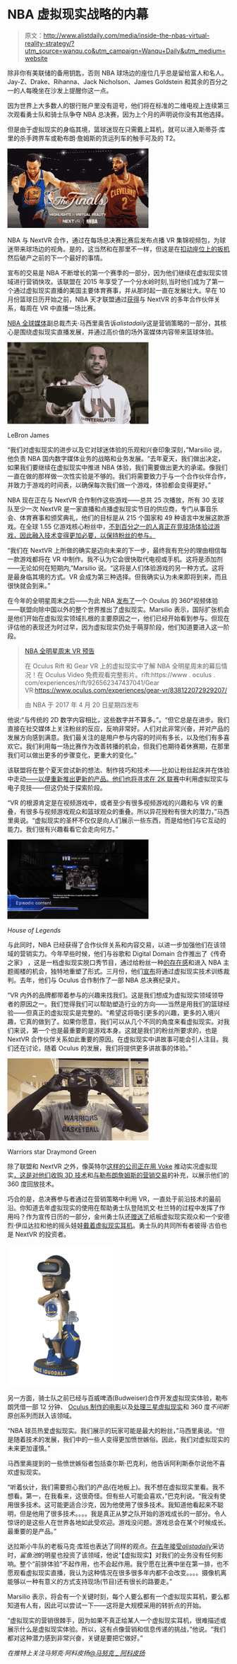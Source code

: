 # NBA 虚拟现实战略的内幕

> 原文：<http://www.alistdaily.com/media/inside-the-nbas-virtual-reality-strategy/?utm_source=wanqu.co&utm_campaign=Wanqu+Daily&utm_medium=website>

除非你有美联储的备用钥匙，否则 NBA 球场边的座位几乎总是留给富人和名人。Jay-Z、Drake、Rihanna、Jack Nicholson、James Goldstein 和其余的百分之一的人每晚坐在沙发上提醒你这一点。

因为世界上大多数人的银行账户里没有逗号，他们将在标准的二维电视上连续第三次观看勇士队和骑士队争夺 NBA 总决赛，因为上个月的声明说你没有其他选择。

但是由于虚拟现实的身临其境，篮球迷现在只需戴上耳机，就可以进入斯蒂芬·库里的杀手跨界车或勒布朗·詹姆斯的货运列车的触手可及的 T2。

![](img/802aff4dd1080a6a681443e864ca9d1e.png)

NBA 与 NextVR 合作，通过在每场总决赛比赛后发布点播 VR 集锦视频包，为球迷带来球场边的视角。是的，这当然和在那里不一样，但这是在[扣动座位上的扳机](http://www.mercurynews.com/2017/05/30/nba-finals-ticket-prices-in-oakland-still-going-up/)然后破产之前的下一个最好的事情。

宣布的交易是 NBA 不断增长的第一个赛季的一部分，因为他们继续在虚拟现实领域进行营销快攻。该联盟在 2015 年享受了一个分水岭时刻,当时他们成为了第一个通过虚拟现实直播的美国主要体育赛事，并从那时起一直在发展壮大。早在 10 月份篮球日历开始之前，NBA 天才联盟通过[获得](http://www.nextvr.com/nbanews)与 NextVR 的多年合作伙伴关系，每周在 VR 中直播一场比赛。

[NBA 全球](https://www.linkedin.com/in/jeff-marsilio-11215418/)[媒体](https://www.alistdaily.com/glossary/media/)副总裁杰夫·马西里奥告诉*alistadaily*这是营销策略的一部分，其核心是围绕虚拟现实直播发展，并通过高价值的场外富媒体内容带来篮球体验。

![](img/8db368d7013e078f052d52083aca2836.png)

LeBron James



“我们对虚拟现实的进步以及它对球迷体验的乐观和兴奋印象深刻，”Marsilio 说，他负责 NBA 国内数字媒体业务的战略和业务发展。“去年夏天，我们做出决定，如果我们要继续在虚拟现实中推进 NBA 体验，我们需要做出更大的承诺。像我们一直在做的那样做一次性实验是不够的。我们将需要致力于与一个合作伙伴合作，并致力于游戏的时间表，以确保每次我们做一个游戏，体验都会变得更好。”

NBA 现在正在与 NextVR 合作制作这些游戏——总共 25 次播放，所有 30 支球队至少一次 NextVR 是一家直播和点播虚拟现实节目的供应商，专门从事音乐会、体育赛事和颁奖典礼，他们的目标是从 215 个国家和 49 种语言中发展这款游戏。在全球 1.55 亿游戏核心粉丝中，[不到百分之一的人真正在竞技场体验过游戏，因此融入技术变得更加必要，以保持粉丝的参与。](http://www.marketing-interactive.com/nbas-cmos-slam-dunk-marketing/)

“我们在 NextVR 上所做的确实是迈向未来的下一步，最终我有充分的理由相信每一款游戏都将在 VR 中制作。我不认为它会很快取代电视或手机。这将是添加剂——无论如何在短期内,”Marsilio 说。“这将是人们体验游戏的另一种方式。这将是最身临其境的方式。VR 会成为第三种选择。但我确实认为未来即将到来，而且很快就会到来。”

在今年的全明星周末之后——为此 NBA [发布了](https://www.facebook.com/nba/videos/10155085840198463/)一个 Oculus 的 360°视频体验——联盟向除中国以外的整个世界推出了虚拟现实。Marsilio 表示，国际扩张机会是他们开始在虚拟现实领域扎根的主要原因之一，他们已经开始看到参与。但现在评估他的表现还为时过早，因为虚拟现实仍处于萌芽阶段，他们知道要进入这一阶段。

> [NBA 全明星周末 VR 预告](https://www.facebook.com/nba/videos/10155085840198463/)
> 
> 在 Oculus Rift 和 Gear VR 上的虚拟现实中了解 NBA 全明星周末的幕后情况！在 Oculus Video 免费观看完整影片。rift:https://www . oculus . com/experiences/rift/926562347437041/Gear VR:https://www.oculus.com/experiences/gear-vr/838122072929207/
> 
> 由 NBA 于 2017 年 4 月 20 日星期四发布

他说:“与传统的 2D 数字内容相比，这些数字并不算多。”。“但它总是在进步。我们直接在社交媒体上关注粉丝的反应，反响非常好。人们对此非常兴奋，并对产品的发展方向感到满意。我们最关注的是用户参与内容的时间有多长，以及他们有多喜欢它。我们利用每一场比赛作为改善转播的机会，但我们也期待着休赛期，在那里我们可以做出更多的步骤变化，更重大的变化。”

该联盟将在整个夏天尝试新的想法、制作技巧和技术——比如让粉丝起床并在体验中走动[——以便重新推出更新的产品。他们也将](https://www.sporttechie.com/future-nba-fans-can-watch-games-virtually-friends-physically-walk-around-arena-vr/)[寻求在 2K 联赛](https://www.alistdaily.com/digital/inside-nbas-2k-sports-esports-partnership/)中利用虚拟现实与电子竞技——但这仍处于探索阶段。

“VR 的根源肯定是在视频游戏中，或者至少有很多视频游戏的兴趣和与 VR 的重叠，有很多与视频游戏观众和篮球观众的重叠。所以异花授粉有很大的潜力，”马西里奥说。“虚拟现实的圣杯不仅仅是向人们展示一些东西，而是给他们与它互动的能力。我们很有兴趣看看它会走向何方。”

![](img/c8c751ebe338705ec6a30b49ac575b12.png)

*House of Legends*



与此同时，NBA 已经获得了合作伙伴关系和内容交易，以进一步加强他们在该领域的营销实力。今年早些时候，他们与谷歌和 Digital Domain 合作推出了《传奇之家》 ，这是一档虚拟现实脱口秀节目，通过给粉丝一种[的存在感](https://www.alistdaily.com/glossary/presence/)和进入 NBA 主题阁楼的机会，独特地重塑了形式。三月份，他们[宣布](Enhanced%20training%20for%20referees%20through%20technology,%20including%20virtual%20reality.)将通过虚拟现实技术训练裁判。去年，他们与 Oculus 合作制作了一部 NBA 总决赛纪录片。

“VR 内外的品牌都带着参与的兴趣来找我们。这是我们想成为虚拟现实领域领导者的原因之一。我们觉得我们可以帮助塑造行业的方向——当然是用我们的篮球经验——但真正的虚拟现实是完整的。“希望这将吸引更多的兴趣，更多的入境兴趣，它真的做到了。如果你愿意，我们可以从几个不同的角度来看虚拟现实。对我们来说，第一个也是最重要的是游戏本身。这就是我们的粉丝所要求的，也是 NextVR 合作伙伴关系如此重要的原因。在虚拟现实中讲故事可能会引人注目。我们还在讨论，随着 Oculus 的发展，我们将提供更多讲故事的体验。”

![](img/2f823548c252e1cb2a36d3078217d3de.png)

Warriors star Draymond Green



除了联盟和 NextVR 之外，像英特尔[这样的公司正在用 Voke](https://newsroom.intel.com/chip-shots/intel-expands-partnership-with-nba/?cid=em-elq-10819) 推动实况虚拟现实[，这是对他们](https://www.alistdaily.com/media/voke-reveals-nfl-virtual-reality-game-plan/)[收购 3D 技术](https://newsroom.intel.com/editorials/intel-targets-immersive-sports-opportunity/)和[与勒布朗詹姆斯的营销交易](http://www.espn.com.au/nba/story/_/id/19036468/lebron-james-partners-intel-appear-final-four-advertisement)的补充，以展示他们的 360 度回放技术。

巧合的是，总决赛参与者通过在营销策略中利用 VR，一直处于前沿技术的最前沿。你知道去年虚拟现实的使用在帮助勇士队登陆凯文·杜兰特的过程中发挥了作用吗？作为宣传日历的一部分，金州勇士队还[赠送了](http://www.nba.com/warriors/warriors-and-accenture-enhance-fan-experience-through-fannovate/)纸板虚拟现实观众和一个安德烈·伊瓜达拉和他的摇头娃娃[戴着虚拟现实耳机](http://www.sfchronicle.com/business/article/Warriors-showcase-VR-with-Andre-Iguodala-9806938.php)。勇士队的共同所有者彼得·古伯也是 NextVR 的投资者。

![](img/805ba920f0a25573537562f80ccebc32.png)

另一方面，骑士队之前已经与百威啤酒(Budweiser)合作开发虚拟现实体验，勒布朗凭借一部 12 分钟、 [Oculus 制作的电影](https://www.theverge.com/2015/12/25/10666020/lebron-james-virtual-reality-film-oculus-samsung-gear-vr)以及[处理三星虚拟现实](https://www.alistdaily.com/media/lebron-james-turning-entertainment-tour-de-force-into-hollywood-empire/)和 360 度*不间断*原创系列而跃入该领域。

“NBA 球员热爱虚拟现实。我们展示的玩家可能是最大的粉丝，”马西里奥说。“但是随着技术的发展，我们中的一些人变得更加愤世嫉俗。因此，我们对虚拟现实的未来更加谨慎。”

马西里奥提到的一些愤世嫉俗者包括查尔斯·巴克利，他告诉阿利斯泰尔说他不喜欢虚拟现实。

“听着伙计，我们需要担心我们的产品(在地板上)。我不想在虚拟现实里看。我不想看。第一，在我看来，这很奇怪。但有些人可能会喜欢，”巴克利说。“我没有使用很多技术。这可能更适合沙克，因为他使用了很多技术。我知道他看起来不聪明，但是他用了很多技术。。。。我是真正从梦之队开始的游戏成长的一部分。令人惊讶的是这些人在世界各地如此受欢迎。游戏没问题。游戏总会在某个时候成长。最重要的是产品。”

达拉斯小牛队的老板马克·库班也表达了同样的观点。[在去年接受*alistadaily*](https://www.alistdaily.com/strategy/mark-cubans-insights-future-vr/)采访时，*鲨鱼池*的明星也投资了该领域，他说“【虚拟现实】对我们的业务没有任何影响。整个“前排体验”不起作用，也不会起作用。我宁愿在比赛中坐在第一排，也不愿观看虚拟现实直播，我认为这种情况在很多很多年内都不会改变。。。。摄像机离能够以一种有意义的方式支持现场(节目)还有很长的路要走。”

Marsilio 表示，将会有一个关键时刻，每个人要么都有一个虚拟现实耳机，要么都知道有人有，因此可以尝试一下——这将是大规模采用的转折点的开始。

“虚拟现实的营销很棘手，因为如果不真正给某人一个虚拟现实耳机，很难描述或展示什么是虚拟现实体验。所以，这有点像营销和信息传递的挑战，”他说。“我们都对这种潜力感到非常兴奋，关键是要把它做好。”

*在推特上关注马努克·阿科皮扬*[*@马努克 _ 阿科皮扬*](https://twitter.com/Manouk_Akopyan)